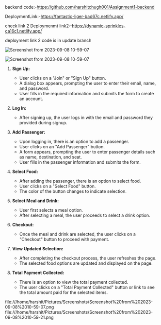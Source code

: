 backend code:-https://github.com/harshitchugh001/Assignment1-backend

DeploymentLink:-https://fantastic-liger-bad67c.netlify.app/

check link 2 
Deploymenmt link2:-https://dynamic-sprinkles-ca16c1.netlify.app/

deployment link 2 code is in update branch

![Screenshot from 2023-09-08 10-59-07](https://github.com/harshitchugh001/Assignment-1/assets/123458021/bfce646b-6dc1-41bf-b4f4-abe98f1cfbba)

![Screenshot from 2023-09-08 10-59-07](https://github.com/harshitchugh001/Assignment-1/assets/123458021/74fc48bb-7859-445b-ab2c-ba7863a2d593)

1. **Sign Up:**
   - User clicks on a "Join" or "Sign Up" button.
   - A dialog box appears, prompting the user to enter their email, name, and password.
   - User fills in the required information and submits the form to create an account.

2. **Log In:**
   - After signing up, the user logs in with the email and password they provided during signup.
   
3. **Add Passenger:**
   - Upon logging in, there is an option to add a passenger.
   - User clicks on an "Add Passenger" button.
   - A form appears, prompting the user to enter passenger details such as name, destination, and seat.
   - User fills in the passenger information and submits the form.

4. **Select Food:**
   - After adding the passenger, there is an option to select food.
   - User clicks on a "Select Food" button.
   - The color of the button changes to indicate selection.

5. **Select Meal and Drink:**
   - User first selects a meal option.
   - After selecting a meal, the user proceeds to select a drink option.

6. **Checkout:**
   - Once the meal and drink are selected, the user clicks on a "Checkout" button to proceed with payment.

7. **View Updated Selection:**
   - After completing the checkout process, the user refreshes the page.
   - The selected food options are updated and displayed on the page.

8. **Total Payment Collected:**
   - There is an option to view the total payment collected.
   - The user clicks on a "Total Payment Collected" button or link to see the total amount paid for the selected items.

file:///home/harshit/Pictures/Screenshots/Screenshot%20from%202023-09-08%2010-59-07.png
file:///home/harshit/Pictures/Screenshots/Screenshot%20from%202023-09-08%2010-59-21.png
